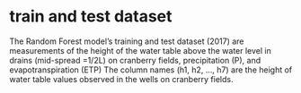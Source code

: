 # train and test dataset
The Random Forest model’s training and test dataset (2017) are measurements of the height of the water table above the water level in drains (mid-spread =1/2L) on cranberry fields, precipitation (P), and evapotranspiration (ETP)
The column names (h1, h2, ..., h7) are the height of water table values observed in the wells on cranberry fields.
